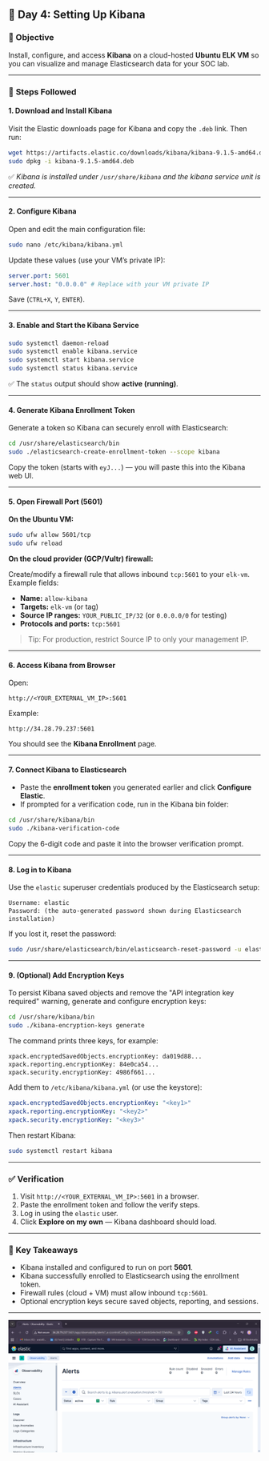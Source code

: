 ## 🧠 **Day 4: Setting Up Kibana**

### 🎯 Objective

Install, configure, and access **Kibana** on a cloud-hosted **Ubuntu ELK VM** so you can visualize and manage Elasticsearch data for your SOC lab.

---

### 🧩 **Steps Followed**

#### **1. Download and Install Kibana**

Visit the Elastic downloads page for Kibana and copy the `.deb` link. Then run:

```bash
wget https://artifacts.elastic.co/downloads/kibana/kibana-9.1.5-amd64.deb
sudo dpkg -i kibana-9.1.5-amd64.deb
```

✅ _Kibana is installed under `/usr/share/kibana` and the kibana service unit is created._

---

#### **2. Configure Kibana**

Open and edit the main configuration file:

```bash
sudo nano /etc/kibana/kibana.yml
```

Update these values (use your VM’s private IP):

```yaml
server.port: 5601
server.host: "0.0.0.0" # Replace with your VM private IP
```

Save (`CTRL+X`, `Y`, `ENTER`).

---

#### **3. Enable and Start the Kibana Service**

```bash
sudo systemctl daemon-reload
sudo systemctl enable kibana.service
sudo systemctl start kibana.service
sudo systemctl status kibana.service
```

✅ The `status` output should show **active (running)**.

---

#### **4. Generate Kibana Enrollment Token**

Generate a token so Kibana can securely enroll with Elasticsearch:

```bash
cd /usr/share/elasticsearch/bin
sudo ./elasticsearch-create-enrollment-token --scope kibana
```

Copy the token (starts with `eyJ...`) — you will paste this into the Kibana web UI.

---

#### **5. Open Firewall Port (5601)**

**On the Ubuntu VM:**

```bash
sudo ufw allow 5601/tcp
sudo ufw reload
```

**On the cloud provider (GCP/Vultr) firewall:**

Create/modify a firewall rule that allows inbound `tcp:5601` to your `elk-vm`. Example fields:

- **Name:** `allow-kibana`
- **Targets:** `elk-vm` (or tag)
- **Source IP ranges:** `YOUR_PUBLIC_IP/32` (or `0.0.0.0/0` for testing)
- **Protocols and ports:** `tcp:5601`

> Tip: For production, restrict Source IP to only your management IP.

---

#### **6. Access Kibana from Browser**

Open:

```
http://<YOUR_EXTERNAL_VM_IP>:5601
```

Example:

```
http://34.28.79.237:5601
```

You should see the **Kibana Enrollment** page.

---

#### **7. Connect Kibana to Elasticsearch**

- Paste the **enrollment token** you generated earlier and click **Configure Elastic**.
- If prompted for a verification code, run in the Kibana bin folder:

```bash
cd /usr/share/kibana/bin
sudo ./kibana-verification-code
```

Copy the 6-digit code and paste it into the browser verification prompt.

---

#### **8. Log in to Kibana**

Use the `elastic` superuser credentials produced by the Elasticsearch setup:

```
Username: elastic
Password: (the auto-generated password shown during Elasticsearch installation)
```

If you lost it, reset the password:

```bash
sudo /usr/share/elasticsearch/bin/elasticsearch-reset-password -u elastic
```

---

#### **9. (Optional) Add Encryption Keys**

To persist Kibana saved objects and remove the "API integration key required" warning, generate and configure encryption keys:

```bash
cd /usr/share/kibana/bin
sudo ./kibana-encryption-keys generate
```

The command prints three keys, for example:

```text
xpack.encryptedSavedObjects.encryptionKey: da019d88...
xpack.reporting.encryptionKey: 84e0ca54...
xpack.security.encryptionKey: 4986f661...
```

Add them to `/etc/kibana/kibana.yml` (or use the keystore):

```yaml
xpack.encryptedSavedObjects.encryptionKey: "<key1>"
xpack.reporting.encryptionKey: "<key2>"
xpack.security.encryptionKey: "<key3>"
```

Then restart Kibana:

```bash
sudo systemctl restart kibana
```

---

### ✅ Verification

1. Visit `http://<YOUR_EXTERNAL_VM_IP>:5601` in a browser.
2. Paste the enrollment token and follow the verify steps.
3. Log in using the `elastic` user.
4. Click **Explore on my own** — Kibana dashboard should load.

---

### 🧾 Key Takeaways

- Kibana installed and configured to run on port **5601**.
- Kibana successfully enrolled to Elasticsearch using the enrollment token.
- Firewall rules (cloud + VM) must allow inbound `tcp:5601`.
- Optional encryption keys secure saved objects, reporting, and sessions.

---

![Kibana Screenshot](../images/4-kibana.png)
